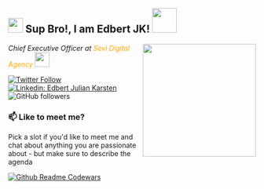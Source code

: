 <h2><img src="https://emojis.slackmojis.com/emojis/images/1531849430/4246/blob-sunglasses.gif?1531849430" width="30"/> Sup Bro!, I am Edbert JK! <img src="https://media.giphy.com/media/12oufCB0MyZ1Go/giphy.gif" width="50"></h2>
<img align='right' src="https://media.giphy.com/media/M9gbBd9nbDrOTu1Mqx/giphy.gif" width="230">
<p><em>Chief Executive Officer at <a style="color: orange">Sevi Digital Agency
</a><img src="https://media.giphy.com/media/WUlplcMpOCEmTGBtBW/giphy.gif" width="30"> 
</em></p>

[![Twitter Follow](https://img.shields.io/twitter/follow/misteranmol?label=Follow)](https://twitter.com/intent/follow?screen_name=edbertejk)
[![Linkedin: Edbert Julian Karsten](https://img.shields.io/badge/-edbert-blue?style=flat-square&logo=Linkedin&logoColor=white&link=https://www.linkedin.com/in/edbert-julian-karsten-8975a42a4/)](https://www.linkedin.com/in/edbert-julian-karsten-8975a42a4/)
![GitHub followers](https://img.shields.io/github/followers/edbertjk?label=Follow&style=social)

### 📫 Like to meet me?

Pick a slot if you'd like to meet me and chat about anything you are passionate about - but make sure to describe the agenda

[![Github Readme Codewars](https://codewars-stats-ignacio-cuadra.vercel.app/?username=edbertjk&theme=halloween)](https://github.com/edbertjk)
